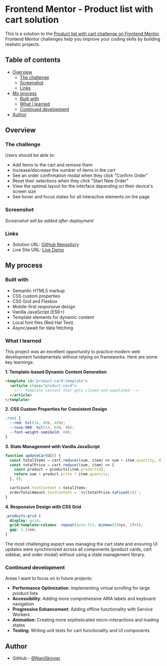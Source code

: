 # Frontend Mentor - Product list with cart solution

This is a solution to the [Product list with cart challenge on Frontend Mentor](https://www.frontendmentor.io/challenges/product-list-with-cart-5MmqLVAp_d). Frontend Mentor challenges help you improve your coding skills by building realistic projects.

## Table of contents

- [Overview](#overview)
  - [The challenge](#the-challenge)
  - [Screenshot](#screenshot)
  - [Links](#links)
- [My process](#my-process)
  - [Built with](#built-with)
  - [What I learned](#what-i-learned)
  - [Continued development](#continued-development)
- [Author](#author)

## Overview

### The challenge

Users should be able to:

- Add items to the cart and remove them
- Increase/decrease the number of items in the cart
- See an order confirmation modal when they click "Confirm Order"
- Reset their selections when they click "Start New Order"
- View the optimal layout for the interface depending on their device's screen size
- See hover and focus states for all interactive elements on the page

### Screenshot

_Screenshot will be added after deployment_

### Links

- Solution URL: [GitHub Repository](https://github.com/NaniSkinner/ProductListWeb.git)
- Live Site URL: [Live Demo](https://your-live-site-url.vercel.app)

## My process

### Built with

- Semantic HTML5 markup
- CSS custom properties
- CSS Grid and Flexbox
- Mobile-first responsive design
- Vanilla JavaScript (ES6+)
- Template elements for dynamic content
- Local font files (Red Hat Text)
- Async/await for data fetching

### What I learned

This project was an excellent opportunity to practice modern web development fundamentals without relying on frameworks. Here are some key learnings:

**1. Template-based Dynamic Content Generation**

```html
<template id="product-card-template">
  <article class="product-card">
    <!-- Template content that gets cloned and populated -->
  </article>
</template>
```

**2. CSS Custom Properties for Consistent Design**

```css
:root {
  --red: hsl(14, 86%, 42%);
  --rose-900: hsl(14, 65%, 9%);
  --font-weight-semibold: 600;
}
```

**3. State Management with Vanilla JavaScript**

```js
function updateCartUI() {
  const totalItems = cart.reduce((sum, item) => sum + item.quantity, 0);
  const totalPrice = cart.reduce((sum, item) => {
    const product = products[item.productId];
    return sum + product.price * item.quantity;
  }, 0);

  cartCount.textContent = totalItems;
  orderTotalAmount.textContent = `$${totalPrice.toFixed(2)}`;
}
```

**4. Responsive Design with CSS Grid**

```css
.products-grid {
  display: grid;
  grid-template-columns: repeat(auto-fit, minmax(250px, 1fr));
  gap: 1.5rem;
}
```

The most challenging aspect was managing the cart state and ensuring UI updates were synchronized across all components (product cards, cart sidebar, and order modal) without using a state management library.

### Continued development

Areas I want to focus on in future projects:

- **Performance Optimization**: Implementing virtual scrolling for large product lists
- **Accessibility**: Adding more comprehensive ARIA labels and keyboard navigation
- **Progressive Enhancement**: Adding offline functionality with Service Workers
- **Animation**: Creating more sophisticated micro-interactions and loading states
- **Testing**: Writing unit tests for cart functionality and UI components

## Author

- GitHub - [@NaniSkinner](https://github.com/naniskinner)

